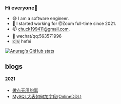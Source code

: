 ### Hi everyone👋

<!--
**chenyyyang/chenyyyang** is a ✨ _special_ ✨ repository because its `README.md` (this file) appears on your GitHub profile.

Here are some ideas to get you started:
-->

- 😄 I am a software engineer.
- 🤔 I started working for @Zoom full-time since 2021.
- 📫 chuck199411@gmail.com.
- 📱 wechat/qq:563571996
- 🇨🇳 hefei
  
    
[![Anurag's GitHub stats](https://github-readme-stats.vercel.app/api?username=chenyyyang&count_private=true&show_icons=true)](https://github.com/anuraghazra/github-readme-stats)

## blogs
#### 2021
- [做点无用的事](https://github.com/chenyyyang/chenyyyang/blob/main/%E5%81%9A%E7%82%B9%E6%97%A0%E7%94%A8%E7%9A%84%E4%BA%8B.md)
- [MySQL大表如何加字段(OnlineDDL)](https://github.com/chenyyyang/chenyyyang/blob/main/MySQL%E5%A4%A7%E8%A1%A8%E5%A6%82%E4%BD%95%E5%8A%A0%E5%AD%97%E6%AE%B5(OnlineDDL).md)
